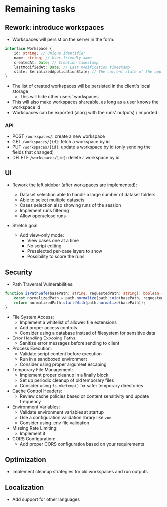 # Remaining tasks

## Rework: introduce workspaces

- Workspaces will persist on the server in the form:

```typescript
interface Workspace {
	id: string; // Unique identifier
	name: string; // User-friendly name
	createdAt: Date; // Creation timestamp
	lastModifiedAt: Date; // Last modification timestamp
	state: SerializedApplicationState; // The current state of the application
}
```

- The list of created workspaces will be persisted in the client's local storage
  - This will hide other users' workspaces
- This will also make workspaces shareable, as long as a user knows the workspace id
- Workspaces can be exported (along with the runs' outputs) / imported

### API

- POST `/workspaces/`: create a new workspace
- GET `/workspaces/[id]`: fetch a workspace by id
- PUT `/workspaces/[id]`: update a workspace by id (only sending the fields that changed)
- DELETE `/workspaces/[id]`: delete a workspace by id

## UI

- Rework the left sidebar (after workspaces are implemented):

  - Dataset selection able to handle a large number of dataset folders
  - Able to select multiple datasets
  - Cases selection also showing runs of the session
  - Implement runs filtering
  - Allow open/close runs

- Stretch goal:
  - Add view-only mode:
    - View cases one at a time
    - No script editing
    - Preselected per-case layers to show
    - Possibility to score the runs

## Security

- Path Traversal Vulnerabilities:

```typescript
function isPathSafe(basePath: string, requestedPath: string): boolean {
	const normalizedPath = path.normalize(path.join(basePath, requestedPath));
	return normalizedPath.startsWith(path.normalize(basePath));
}
```

- File System Access:
  - Implement a whitelist of allowed file extensions
  - Add proper access controls
  - Consider using a database instead of filesystem for sensitive data
- Error Handling Exposing Paths:
  - Sanitize error messages before sending to client
- Process Execution:
  - Validate script content before execution
  - Run in a sandboxed environment
  - Consider using proper argument escaping
- Temporary File Management:
  - Implement proper cleanup in a finally block
  - Set up periodic cleanup of old temporary files
  - Consider using `fs.mkdtemp()` for safer temporary directories
- Cache Control Headers:
  - Review cache policies based on content sensitivity and update frequency
- Environment Variables:
  - Validate environment variables at startup
  - Use a configuration validation library like `zod`
  - Consider using .env file validation
- Missing Rate Limiting:
  - Implement it
- CORS Configuration:
  - Add proper CORS configuration based on your requirements

## Optimization

- Implement cleanup strategies for old workspaces and run outputs

## Localization

- Add support for other languages
